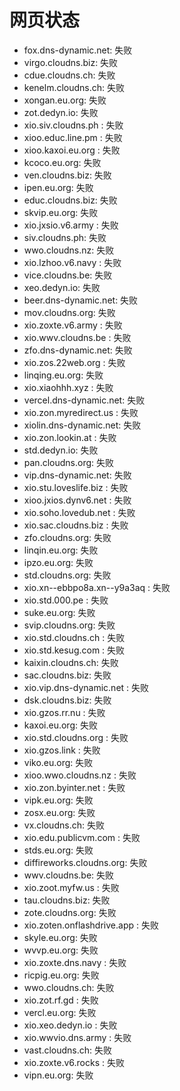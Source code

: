 # 网页状态
- fox.dns-dynamic.net: 失败
- virgo.cloudns.biz: 失败
- cdue.cloudns.ch: 失败
- kenelm.cloudns.ch: 失败
- xongan.eu.org: 失败
- zot.dedyn.io: 失败
- xio.siv.cloudns.ph			: 失败
- xioo.educ.line.pm			: 失败
- xioo.kaxoi.eu.org			: 失败
- kcoco.eu.org: 失败
- ven.cloudns.biz: 失败
- ipen.eu.org: 失败
- educ.cloudns.biz: 失败
- skvip.eu.org: 失败
- xio.jxsio.v6.army			: 失败
- siv.cloudns.ph: 失败
- wwo.cloudns.nz: 失败
- xio.lzhoo.v6.navy			: 失败
- vice.cloudns.be: 失败
- xeo.dedyn.io: 失败
- beer.dns-dynamic.net: 失败
- mov.cloudns.org: 失败
- xio.zoxte.v6.army			: 失败
- xio.wwv.cloudns.be			: 失败
- zfo.dns-dynamic.net: 失败
- xio.zos.22web.org			: 失败
- linqing.eu.org: 失败
- xio.xiaohhh.xyz			: 失败
- vercel.dns-dynamic.net: 失败
- xio.zon.myredirect.us			: 失败
- xiolin.dns-dynamic.net: 失败
- xio.zon.lookin.at			: 失败
- std.dedyn.io: 失败
- pan.cloudns.org: 失败
- vip.dns-dynamic.net: 失败
- xio.stu.loveslife.biz			: 失败
- xioo.jxios.dynv6.net			: 失败
- xio.soho.lovedub.net			: 失败
- xio.sac.cloudns.biz			: 失败
- zfo.cloudns.org: 失败
- linqin.eu.org: 失败
- ipzo.eu.org: 失败
- std.cloudns.org: 失败
- xio.xn--ebbpo8a.xn--y9a3aq			: 失败
- xio.std.000.pe			: 失败
- suke.eu.org: 失败
- svip.cloudns.org: 失败
- xio.std.cloudns.ch			: 失败
- xio.std.kesug.com			: 失败
- kaixin.cloudns.ch: 失败
- sac.cloudns.biz: 失败
- xio.vip.dns-dynamic.net			: 失败
- dsk.cloudns.biz: 失败
- xio.gzos.rr.nu			: 失败
- kaxoi.eu.org: 失败
- xio.std.cloudns.org			: 失败
- xio.gzos.link			: 失败
- viko.eu.org: 失败
- xioo.wwo.cloudns.nz			: 失败
- xio.zon.byinter.net			: 失败
- vipk.eu.org: 失败
- zosx.eu.org: 失败
- vx.cloudns.ch: 失败
- xio.edu.publicvm.com			: 失败
- stds.eu.org: 失败
- diffireworks.cloudns.org: 失败
- wwv.cloudns.be: 失败
- xio.zoot.myfw.us			: 失败
- tau.cloudns.biz: 失败
- zote.cloudns.org: 失败
- xio.zoten.onflashdrive.app			: 失败
- skyle.eu.org: 失败
- wvvp.eu.org: 失败
- xio.zoxte.dns.navy		: 失败
- ricpig.eu.org: 失败
- wwo.cloudns.ch: 失败
- xio.zot.rf.gd			: 失败
- vercl.eu.org: 失败
- xio.xeo.dedyn.io			: 失败
- xio.wwvio.dns.army			: 失败
- vast.cloudns.ch: 失败
- xio.zoxte.v6.rocks			: 失败
- vipn.eu.org: 失败
